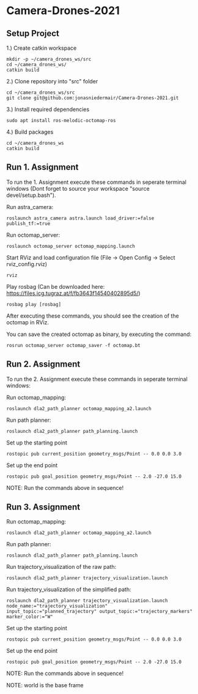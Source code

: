 # Camera-Drones-2021

## Setup Project

1.) Create catkin workspace
```
mkdir -p ~/camera_drones_ws/src   
cd ~/camera_drones_ws/
catkin build
```

2.) Clone repository into "src" folder
```
cd ~/camera_drones_ws/src
git clone git@github.com:jonasniedermair/Camera-Drones-2021.git
```

3.) Install required dependencies
```
sudo apt install ros-melodic-octomap-ros
```
4.) Build packages
```
cd ~/camera_drones_ws
catkin build
```

## Run 1. Assignment
To run the 1. Assignment execute these commands in seperate terminal windows (Dont forget to source your workspace "source devel/setup.bash").

Run astra_camera:
```
roslaunch astra_camera astra.launch load_driver:=false publish_tf:=true
```

Run octomap_server:
```
roslaunch octomap_server octomap_mapping.launch
```

Start RViz and load configuration file (File -> Open Config -> Select rviz_config.rviz)
```
rviz
```

Play rosbag (Can be downloaded here: https://files.icg.tugraz.at/f/fb3643f14540402895d5/)
```
rosbag play [rosbag]
```

After executing these commands, you should see the creation of the octomap in RViz.

You can save the created octomap as binary, by executing the command:
```
rosrun octomap_server octomap_saver -f octomap.bt
```

## Run 2. Assignment
To run the 2. Assignment execute these commands in seperate terminal windows:

Run octomap_mapping:
```
roslaunch dla2_path_planner octomap_mapping_a2.launch 
```

Run path planner:
```
roslaunch dla2_path_planner path_planning.launch
```

Set up the starting point
```
rostopic pub current_position geometry_msgs/Point -- 0.0 0.0 3.0
```

Set up the end point
```
rostopic pub goal_position geometry_msgs/Point -- 2.0 -27.0 15.0
```

NOTE: Run the commands above in sequence!

## Run 3. Assignment

Run octomap_mapping:
```
roslaunch dla2_path_planner octomap_mapping_a2.launch 
```

Run path planner:
```
roslaunch dla2_path_planner path_planning.launch
```

Run trajectory_visualization of the raw path:
```
roslaunch dla2_path_planner trajectory_visualization.launch 
```

Run trajectory_visualization of the simplified path:
```
roslaunch dla2_path_planner trajectory_visualization.launch node_name:="trajectory_visualization" input_topic:="planned_trajectory" output_topic:="trajectory_markers" marker_color:="W"

```

Set up the starting point
```
rostopic pub current_position geometry_msgs/Point -- 0.0 0.0 3.0
```

Set up the end point
```
rostopic pub goal_position geometry_msgs/Point -- 2.0 -27.0 15.0
```

NOTE: Run the commands above in sequence!

NOTE: world is the base frame

